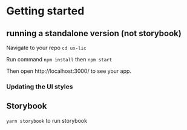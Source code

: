 # Getting started

## running a standalone version (not storybook)

Navigate to your repo
``` cd ux-lic ```

Run command
``` npm install ```
then
``` npm start ```

Then open http://localhost:3000/ to see your app.

### Updating the UI styles



## Storybook

```yarn storybook``` to run storybook